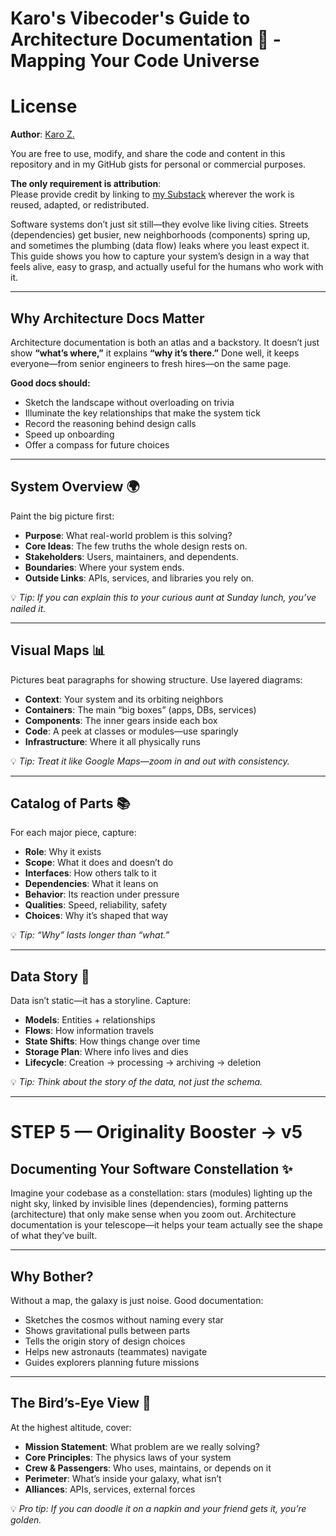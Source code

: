 # Karo's Vibecoder's Guide to Architecture Documentation 🌌 - Mapping Your Code Universe


# License

**Author**: [Karo Z.](https://karozieminski.substack.com/)

You are free to use, modify, and share the code and content in this repository and in my GitHub gists for personal or commercial purposes.  

**The only requirement is attribution**:  
Please provide credit by linking to [my Substack](https://karozieminski.substack.com/) wherever the work is reused, adapted, or redistributed.  



Software systems don’t just sit still—they evolve like living cities. Streets (dependencies) get busier, new neighborhoods (components) spring up, and sometimes the plumbing (data flow) leaks where you least expect it. This guide shows you how to capture your system’s design in a way that feels alive, easy to grasp, and actually useful for the humans who work with it.

---

## Why Architecture Docs Matter

Architecture documentation is both an atlas and a backstory. It doesn’t just show **“what’s where,”** it explains **“why it’s there.”** Done well, it keeps everyone—from senior engineers to fresh hires—on the same page.

**Good docs should:**
- Sketch the landscape without overloading on trivia  
- Illuminate the key relationships that make the system tick  
- Record the reasoning behind design calls  
- Speed up onboarding  
- Offer a compass for future choices  

---

## System Overview 🌍

Paint the big picture first:

- **Purpose**: What real-world problem is this solving?  
- **Core Ideas**: The few truths the whole design rests on.  
- **Stakeholders**: Users, maintainers, and dependents.  
- **Boundaries**: Where your system ends.  
- **Outside Links**: APIs, services, and libraries you rely on.  

💡 *Tip: If you can explain this to your curious aunt at Sunday lunch, you’ve nailed it.*

---

## Visual Maps 📊

Pictures beat paragraphs for showing structure. Use layered diagrams:

- **Context**: Your system and its orbiting neighbors  
- **Containers**: The main “big boxes” (apps, DBs, services)  
- **Components**: The inner gears inside each box  
- **Code**: A peek at classes or modules—use sparingly  
- **Infrastructure**: Where it all physically runs  

💡 *Tip: Treat it like Google Maps—zoom in and out with consistency.*

---

## Catalog of Parts 📚

For each major piece, capture:

- **Role**: Why it exists  
- **Scope**: What it does and doesn’t do  
- **Interfaces**: How others talk to it  
- **Dependencies**: What it leans on  
- **Behavior**: Its reaction under pressure  
- **Qualities**: Speed, reliability, safety  
- **Choices**: Why it’s shaped that way  

💡 *Tip: “Why” lasts longer than “what.”*

---

## Data Story 💾

Data isn’t static—it has a storyline. Capture:

- **Models**: Entities + relationships  
- **Flows**: How information travels  
- **State Shifts**: How things change over time  
- **Storage Plan**: Where info lives and dies  
- **Lifecycle**: Creation → processing → archiving → deletion  

💡 *Tip: Think about the story of the data, not just the schema.*

---

# STEP 5 — Originality Booster → v5  
## Documenting Your Software Constellation ✨

Imagine your codebase as a constellation: stars (modules) lighting up the night sky, linked by invisible lines (dependencies), forming patterns (architecture) that only make sense when you zoom out. Architecture documentation is your telescope—it helps your team actually see the shape of what they’ve built.

---

## Why Bother?

Without a map, the galaxy is just noise. Good documentation:

- Sketches the cosmos without naming every star  
- Shows gravitational pulls between parts  
- Tells the origin story of design choices  
- Helps new astronauts (teammates) navigate  
- Guides explorers planning future missions  

---

## The Bird’s-Eye View 🦅

At the highest altitude, cover:

- **Mission Statement**: What problem are we really solving?  
- **Core Principles**: The physics laws of your system  
- **Crew & Passengers**: Who uses, maintains, or depends on it  
- **Perimeter**: What’s inside your galaxy, what isn’t  
- **Alliances**: APIs, services, external forces  

💡 *Pro tip: If you can doodle it on a napkin and your friend gets it, you’re golden.*
